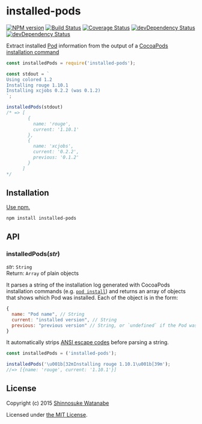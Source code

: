 # installed-pods

[![NPM version](https://img.shields.io/npm/v/installed-pods.svg)](https://www.npmjs.com/package/installed-pods)
[![Build Status](https://travis-ci.org/shinnn/installed-pods.svg?branch=master)](https://travis-ci.org/shinnn/installed-pods)
[![Coverage Status](https://img.shields.io/coveralls/shinnn/installed-pods.svg)](https://coveralls.io/r/shinnn/installed-pods)
[![devDependency Status](https://david-dm.org/shinnn/installed-pods.svg)](https://david-dm.org/shinnn/installed-pods)
[![devDependency Status](https://david-dm.org/shinnn/installed-pods/dev-status.svg)](https://david-dm.org/shinnn/installed-pods#info=devDependencies)

Extract installed [Pod](https://cocoapods.org/) information from the output of a [CocoaPods installation command](https://guides.cocoapods.org/terminal/commands.html#group_installation)


```javascript
const installedPods = require('installed-pods');

const stdout = `
Using colored 1.2
Installing rouge 1.10.1
Installing xcjobs 0.2.2 (was 0.1.2)
`;

installedPods(stdout)
/* => [
        {
          name: 'rouge',
          current: '1.10.1'
        },
        {
          name: 'xcjobs',
          current: '0.2.2',
          previous: '0.1.2'
        }
      ]
*/
```

## Installation

[Use npm.](https://docs.npmjs.com/cli/install)

```
npm install installed-pods
```

## API

### installedPods(*str*)

*str*: `String`  
Return: `Array` of plain objects

It parses a string of the installation log generated with CocoaPods installation commands (e.g. [`pod install`](https://guides.cocoapods.org/terminal/commands.html#pod_install)) and returns an array of objects that shows which Pod was installed. Each of the object is in the form:

```javascript
{
  name: "Pod name", // String
  current: "installed version", // String
  previous: "previous version" // String, or `undefined` if the Pod was newly installed
}
```

It automatically strips [ANSI escape codes](https://wikipedia.org/wiki/ANSI_escape_code) before parsing a string.

```javascript
const installedPods = ('installed-pods');

installedPods('\u001b[32mInstalling rouge 1.10.1\u001b[39m');
//=> [{name: 'rouge', current: '1.10.1'}]
```

## License

Copyright (c) 2015 [Shinnosuke Watanabe](https://github.com/shinnn)

Licensed under [the MIT License](./LICENSE).

